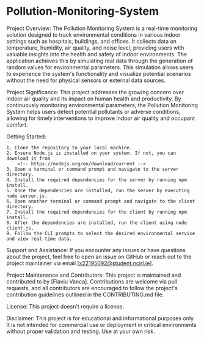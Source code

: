 # Pollution-Monitoring-System

Project Overview:
    The Pollution Monitoring System is a real-time monitoring solution designed to track environmental conditions in various indoor settings such as hospitals, buildings, and offices. It collects data on temperature, humidity, air quality, and noise level, providing users with valuable insights into the health and safety of indoor environments. The application achieves this by simulating real data through the generation of random values for environmental parameters. This simulation allows users to experience the system's functionality and visualize potential scenarios without the need for physical sensors or external data sources.

Project Significance:
    This project addresses the growing concern over indoor air quality and its impact on human health and productivity. By continuously monitoring environmental parameters, the Pollution Monitoring System helps users detect potential pollutants or adverse conditions, allowing for timely interventions to improve indoor air quality and occupant comfort.

Getting Started:

    1. Clone the repository to your local machine.
    2. Ensure Node.js is installed on your system. If not, you can download it from 
        <!-- https://nodejs.org/en/download/current -->
    3. Open a terminal or command prompt and navigate to the server directory.
    4. Install the required dependencies for the server by running npm install.
    5. Once the dependencies are installed, run the server by executing node server.js.
    6. Open another terminal or command prompt and navigate to the client directory.
    7. Install the required dependencies for the client by running npm install.
    8. After the dependencies are installed, run the client using node client.js.
    9. Follow the CLI prompts to select the desired environmental service and view real-time data.

Support and Assistance:
    If you encounter any issues or have questions about the project, feel free to open an issue on GitHub or reach out to the project maintainer via email [x22195092@student.ncirl.ie].

Project Maintenance and Contributors:
    This project is maintained and contributed to by [Flaviu Vanca]. Contributions are welcome via pull requests, and all contributors are encouraged to follow the project's contribution guidelines outlined in the CONTRIBUTING.md file.

License:
    This project doesn't require a license.

Disclaimer:
    This project is for educational and informational purposes only. It is not intended for commercial use or deployment in critical environments without proper validation and testing. Use at your own risk.